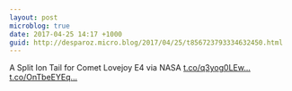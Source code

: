 ```yaml
---
layout: post
microblog: true
date: 2017-04-25 14:17 +1000
guid: http://desparoz.micro.blog/2017/04/25/t856723793334632450.html
---
```

A Split Ion Tail for Comet Lovejoy E4  via NASA [t.co/q3yog0LEw...](https://t.co/q3yog0LEwH) [t.co/OnTbeEYEq...](https://t.co/OnTbeEYEqF)
